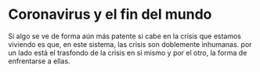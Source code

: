 # Coronavirus y el fin del mundo

Si algo se ve de forma aún más patente si cabe en la crisis que estamos viviendo es que, en este sistema, las crisis son doblemente inhumanas. por un lado está el trasfondo de la crisis en si mismo y por el otro, la forma de enfrentarse a ellas.